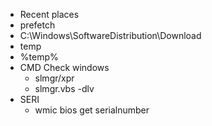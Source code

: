- Recent places
- prefetch
- C:\Windows\SoftwareDistribution\Download
- temp
- %temp%
- CMD Check windows
  - slmgr/xpr
  - slmgr.vbs -dlv
- SERI
  - wmic bios get serialnumber
